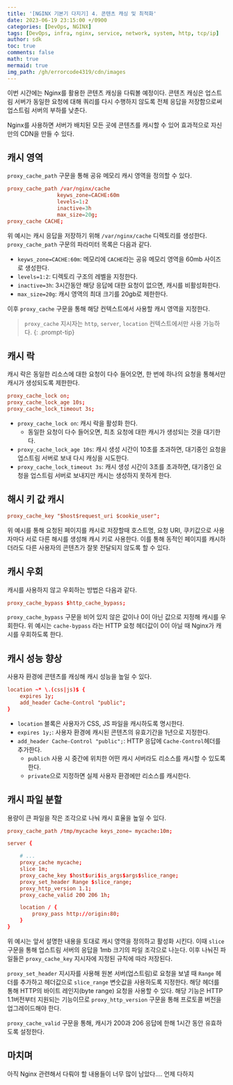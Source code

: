 ```yaml
---
title: '[NGINX 기본기 다지기] 4. 콘텐츠 캐싱 및 최적화'
date: 2023-06-19 23:15:00 +/0900
categories: [DevOps, NGINX]
tags: [DevOps, infra, nginx, service, network, system, http, tcp/ip]
author: sdk
toc: true
comments: false 
math: true 
mermaid: true 
img_path: /gh/errorcode4319/cdn/images
---
```


이번 시간에는 Nginx를 활용한 콘텐츠 캐싱을 다뤄볼 예정이다. 콘텐츠 캐싱은 업스트림 서버가 동일한 요청에 대해 쿼리를 다시 수행하지 않도록 전체 응답을 저장함으로써 업스트림 서버의 부하를 낮춘다. 

Nginx를 사용하면 서버가 배치된 모든 곳에 콘텐츠를 캐시할 수 있어 효과적으로 자신만의 CDN을 만들 수 있다.

## 캐시 영역
`proxy_cache_path` 구문을 통해 공유 메모리 캐시 영역을 정의할 수 있다.
``` conf
proxy_cache_path /var/nginx/cache
                keyws_zone=CACHE:60m
                levels=1:2
                inactive=3h
                max_size=20g;
proxy_cache CACHE;
```
위 예시는 캐시 응답을 저장하기 위해 `/var/nginx/cache` 디렉토리를 생성한다. `proxy_cache_path` 구문의 파라미터 목록은 다음과 같다.
- `keyws_zone=CACHE:60m`: 메모리에 `CACHE`라는 공유 메모리 영역을 60mb 사이즈로 생성한다.
- `levels=1:2`: 디렉토리 구조의 레벨을 지정한다.
- `inactive=3h`: 3시간동안 해당 응답에 대한 요청이 없으면, 캐시를 비활성화한다.
- `max_size=20g`: 캐시 영역의 최대 크기를 20gb로 제한한다. 

이후 `proxy_cache` 구문을 통해 해당 컨텍스트에서 사용할 캐시 영역을 지정한다.
>`proxy_cache` 지시자는 `http`, `server`, `location` 컨텍스트에서만 사용 가능하다.
{: .prompt-tip}

## 캐시 락
캐시 락은 동일한 리소스에 대한 요청이 다수 들어오면, 한 번에 하나의 요청을 통해서만 캐시가 생성되도록 제한한다.
``` conf
proxy_cache_lock on;
proxy_cache_lock_age 10s;
proxy_cache_lock_timeout 3s;
```
- `proxy_cache_lock on`: 캐시 락을 활성화 한다.
    - 동일한 요청이 다수 들어오면, 최초 요청에 대한 캐시가 생성되는 것을 대기한다.
- `proxy_cache_lock_age 10s`: 캐시 생성 시간이 10초를 초과하면, 대기중인 요청을 업스트림 서버로 보내 다시 캐싱을 시도한다.
- `proxy_cache_lock_timeout 3s`: 캐시 생성 시간이 3초를 초과하면, 대기중인 요청을 업스트림 서버로 보내지만 캐시는 생성하지 못하게 한다.

## 해시 키 값 캐시
``` conf
proxy_cache_key "$host$request_uri $cookie_user";
```
위 예시를 통해 요청된 페이지를 캐시로 저장할때 호스트명, 요청 URI, 쿠키값으로 사용자마다 서로 다른 해시를 생성해 캐시 키로 사용한다. 이를 통해 동적인 페이지를 캐시하더라도 다른 사용자의 콘텐츠가 잘못 전달되지 않도록 할 수 있다.

## 캐시 우회
캐시를 사용하지 않고 우회하는 방법은 다음과 같다.
``` conf
proxy_cache_bypass $http_cache_bypass;
```
`proxy_cache_bypass` 구문을 비어 있지 않은 값이나 0이 아닌 값으로 지정해 캐시를 우회한다. 위 예시는 `cache-bypass` 라는 HTTP 요청 헤더값이 0이 아닐 때 Nginx가 캐시를 우회하도록 한다.

## 캐시 성능 향상
사용자 환경에 콘텐츠를 캐싱해 캐시 성능을 높일 수 있다.
``` conf
location ~* \.(css|js)$ {
    expires 1y;
    add_header Cache-Control "public";
}
```
- `location` 블록은 사용자가 CSS, JS 파일을 캐시하도록 명시한다.
- `expires 1y;`: 사용자 환경에 캐시된 콘텐츠의 유효기간을 1년으로 지정한다.
- `add_header Cache-Control "public";`: HTTP 응답에 `Cache-Control`헤더를 추가한다.
    - `publich` 사용 시 중간에 위치한 어떤 캐시 서버라도 리소스를 캐시할 수 있도록 한다.
    - `private`으로 지정하면 실제 사용자 환경에만 리소스를 캐시한다.

## 캐시 파일 분할
용량이 큰 파일을 작은 조각으로 나눠 캐시 효율을 높일 수 있다.
``` conf
proxy_cache_path /tmp/mycache keys_zone= mycache:10m;

server {

    # ...
    proxy_cache mycache;
    slice 1m;
    proxy_cache_key $host$uri$is_args$args$slice_range;
    proxy_set_header Range $slice_range;
    proxy_http_version 1.1;
    proxy_cache_valid 200 206 1h;

    location / {
        proxy_pass http://origin:80;
    }
}
```
위 예시는 앞서 설명한 내용을 토대로 캐시 영역을 정의하고 활성화 시킨다. 이때 `slice` 구문을 통해 업스트림 서버의 응답을 1mb 크기의 파일 조각으로 나눈다. 이후 나눠진 파일들은 `proxy_cache_key` 지시자에 지정된 규칙에 따라 저장된다. 

`proxy_set_header` 지시자를 사용해 원본 서버(업스트림)로 요청을 보낼 때 `Range` 헤더를 추가하고 헤더값으로 `slice_range` 변숫값을 사용하도록 지정한다. 해당 헤더를 통해 HTTP의 바이트 레인지(byte range) 요청을 사용할 수 있다. 해당 기능은 HTTP 1.1버전부터 지원되는 기능이므로 `proxy_http_version` 구문을 통해 프로토콜 버전을 업그레이드해야 한다. 

`proxy_cache_valid` 구문을 통해, 캐시가 200과 206 응답에 한해 1시간 동안 유효하도록 설정한다.

## 마치며
아직 Nginx 관련해서 다뤄야 할 내용들이 너무 많이 남았다.... 언제 다하지 